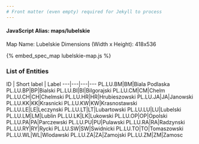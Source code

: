 ```yaml
---
# Front matter (even empty) required for Jekyll to process
---
```


#### JavaScript Alias: maps/lubelskie

Map Name: Lubelskie
Dimensions (Width x Height): 418x536



{% embed_spec_map lubelskie-map.js %}

### List of Entities

ID | Short label | Label
---|---|---|---
PL.LU.BM|BM|Biala Podlaska
PL.LU.BP|BP|Bialski
PL.LU.BI|BI|Bilgorajski
PL.LU.CM|CM|Chelm
PL.LU.CH|CH|Chelmski
PL.LU.HR|HR|Hrubieszowski
PL.LU.JA|JA|Janowski
PL.LU.KK|KK|Krasnicki
PL.LU.KW|KW|Krasnostawski
PL.LU.LE|LE|Leczynski
PL.LU.LT|LT|Lubartowski
PL.LU.LU|LU|Lubelski
PL.LU.LM|LM|Lublin
PL.LU.LK|LK|Lukowski
PL.LU.OP|OP|Opolski
PL.LU.PA|PA|Parczewski
PL.LU.PU|PU|Pulawski
PL.LU.RA|RA|Radzynski
PL.LU.RY|RY|Rycki
PL.LU.SW|SW|Swidnicki
PL.LU.TO|TO|Tomaszowski
PL.LU.WL|WL|Wlodawski
PL.LU.ZA|ZA|Zamojski
PL.LU.ZM|ZM|Zamosc

